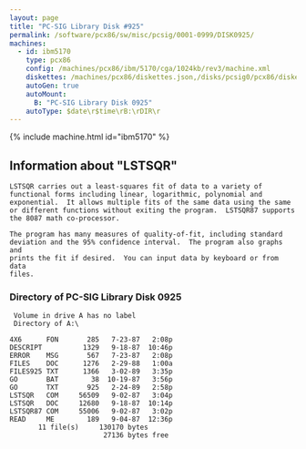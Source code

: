 ```yaml
---
layout: page
title: "PC-SIG Library Disk #925"
permalink: /software/pcx86/sw/misc/pcsig/0001-0999/DISK0925/
machines:
  - id: ibm5170
    type: pcx86
    config: /machines/pcx86/ibm/5170/cga/1024kb/rev3/machine.xml
    diskettes: /machines/pcx86/diskettes.json,/disks/pcsig0/pcx86/diskettes.json
    autoGen: true
    autoMount:
      B: "PC-SIG Library Disk 0925"
    autoType: $date\r$time\rB:\rDIR\r
---
```


{% include machine.html id="ibm5170" %}

## Information about "LSTSQR"

    LSTSQR carries out a least-squares fit of data to a variety of
    functional forms including linear, logarithmic, polynomial and
    exponential.  It allows multiple fits of the same data using the same
    or different functions without exiting the program.  LSTSQR87 supports
    the 8087 math co-processor.
    
    The program has many measures of quality-of-fit, including standard
    deviation and the 95% confidence interval.  The program also graphs and
    prints the fit if desired.  You can input data by keyboard or from data
    files.

### Directory of PC-SIG Library Disk 0925

     Volume in drive A has no label
     Directory of A:\

    4X6      FON       285   7-23-87   2:08p
    DESCRIPT          1329   9-18-87  10:46p
    ERROR    MSG       567   7-23-87   2:08p
    FILES    DOC      1276   2-29-88   1:00a
    FILES925 TXT      1366   3-02-89   3:35p
    GO       BAT        38  10-19-87   3:56p
    GO       TXT       925   2-24-89   2:58p
    LSTSQR   COM     56509   9-02-87   3:04p
    LSTSQR   DOC     12680   9-18-87  10:14p
    LSTSQR87 COM     55006   9-02-87   3:02p
    READ     ME        189   9-04-87  12:36p
           11 file(s)     130170 bytes
                           27136 bytes free
